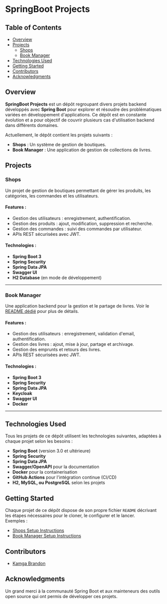 # SpringBoot Projects

## Table of Contents

- [Overview](#overview)
- [Projects](#projects)
    - [Shops](#shops)
    - [Book Manager](#book-manager)
- [Technologies Used](#technologies-used)
- [Getting Started](#getting-started)
- [Contributors](#contributors)
- [Acknowledgments](#acknowledgments)

## Overview

**SpringBoot Projects** est un dépôt regroupant divers projets backend développés avec **Spring Boot** pour explorer et résoudre des problématiques variées en développement d'applications. Ce dépôt est en constante évolution et a pour objectif de couvrir plusieurs cas d'utilisation backend dans différents domaines.

Actuellement, le dépôt contient les projets suivants :

- **Shops** : Un système de gestion de boutiques.
- **Book Manager** : Une application de gestion de collections de livres.

## Projects

### Shops

Un projet de gestion de boutiques permettant de gérer les produits, les catégories, les commandes et les utilisateurs.

#### Features :
- Gestion des utilisateurs : enregistrement, authentification.
- Gestion des produits : ajout, modification, suppression et recherche.
- Gestion des commandes : suivi des commandes par utilisateur.
- APIs REST sécurisées avec JWT.

#### Technologies :
- **Spring Boot 3**
- **Spring Security**
- **Spring Data JPA**
- **Swagger UI**
- **H2 Database** (en mode de développement)

---

### Book Manager

Une application backend pour la gestion et le partage de livres. Voir le [README dédié](book-manager/README.md) pour plus de détails.

#### Features :
- Gestion des utilisateurs : enregistrement, validation d'email, authentification.
- Gestion des livres : ajout, mise à jour, partage et archivage.
- Gestion des emprunts et retours des livres.
- APIs REST sécurisées avec JWT.

#### Technologies :
- **Spring Boot 3**
- **Spring Security**
- **Spring Data JPA**
- **Keycloak**
- **Swagger UI**
- **Docker**

---

## Technologies Used

Tous les projets de ce dépôt utilisent les technologies suivantes, adaptées à chaque projet selon les besoins :

- **Spring Boot** (version 3.0 et ultérieure)
- **Spring Security**
- **Spring Data JPA**
- **Swagger/OpenAPI** pour la documentation
- **Docker** pour la containerisation
- **GitHub Actions** pour l'intégration continue (CI/CD)
- **H2, MySQL, ou PostgreSQL** selon les projets

## Getting Started

Chaque projet de ce dépôt dispose de son propre fichier `README` décrivant les étapes nécessaires pour le cloner, le configurer et le lancer.  
Exemples :
- [Shops Setup Instructions](shops/README.md)
- [Book Manager Setup Instructions](book-manager/README.md)

## Contributors

- [Kamga Brandon](https://github.com/brandoniscoding-dev)

## Acknowledgments

Un grand merci à la communauté Spring Boot et aux mainteneurs des outils open source qui ont permis de développer ces projets.